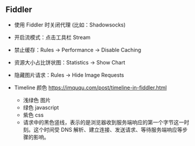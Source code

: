 ## Fiddler

- 使用 Fiddler 时关闭代理 (比如：Shadowsocks)
- 开启流模式：点击工具栏 Stream
- 禁止缓存：Rules -> Performance -> Disable Caching
- 资源大小占比饼状图：Statistics -> Show Chart
- 隐藏图片请求：Rules -> Hide Image Requests

- Timeline 颜色 <https://imququ.com/post/timeline-in-fiddler.html>
    - 浅绿色 图片
    - 绿色 javascript
    - 紫色 css
    - 请求中的黑色竖线，表示的是浏览器收到服务端响应的第一个字节这一时刻。这个时间受 DNS 解析、建立连接、发送请求、等待服务端响应等步骤的影响。